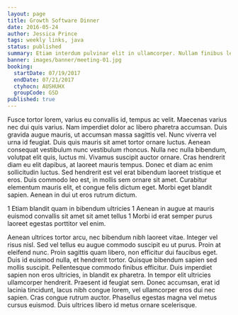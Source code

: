 ```yaml
---
layout: page
title: Growth Software Dinner
date: 2016-05-24
author: Jessica Prince
tags: weekly links, java
status: published
summary: Etiam interdum pulvinar elit in ullamcorper. Nullam finibus leo.
banner: images/banner/meeting-01.jpg
booking:
  startDate: 07/19/2017
  endDate: 07/21/2017
  ctyhocn: AUSHUHX
  groupCode: GSD
published: true
---
```

Fusce tortor lorem, varius eu convallis id, tempus ac velit. Maecenas varius nec dui quis varius. Nam imperdiet dolor ac libero pharetra accumsan. Duis gravida augue mauris, ut accumsan massa sagittis vel. Nunc viverra vel urna id feugiat. Duis quis mauris sit amet tortor ornare luctus. Aenean consequat vestibulum nunc vestibulum rhoncus. Nulla nec nulla bibendum, volutpat elit quis, luctus mi. Vivamus suscipit auctor ornare. Cras hendrerit diam eu elit dapibus, at laoreet mauris tempus. Donec et diam ac enim sollicitudin luctus. Sed hendrerit est vel erat bibendum laoreet tristique et eros. Duis commodo leo est, in mollis sem ornare sit amet. Curabitur elementum mauris elit, et congue felis dictum eget. Morbi eget blandit sapien. Aenean in dui ut eros rutrum dictum.

1 Etiam blandit quam in bibendum ultricies
1 Aenean in augue at mauris euismod convallis sit amet sit amet tellus
1 Morbi id erat semper purus laoreet egestas porttitor vel enim.

Aenean ultrices tortor arcu, nec bibendum nibh laoreet vitae. Integer vel risus nisl. Sed vel tellus eu augue commodo suscipit eu ut purus. Proin at eleifend nunc. Proin sagittis quam libero, non efficitur dui faucibus eget. Duis id euismod nulla, et hendrerit tortor. Quisque bibendum sapien sed mollis suscipit. Pellentesque commodo finibus efficitur. Duis imperdiet sapien non eros ultricies, in blandit ex pharetra. In tempor elit ultricies ullamcorper hendrerit. Praesent id feugiat sem. Donec accumsan, erat id lacinia tincidunt, lacus nibh congue lorem, vel ullamcorper eros dui nec sapien. Cras congue rutrum auctor. Phasellus egestas magna vel metus cursus euismod. Duis ultrices libero id metus ornare scelerisque.
